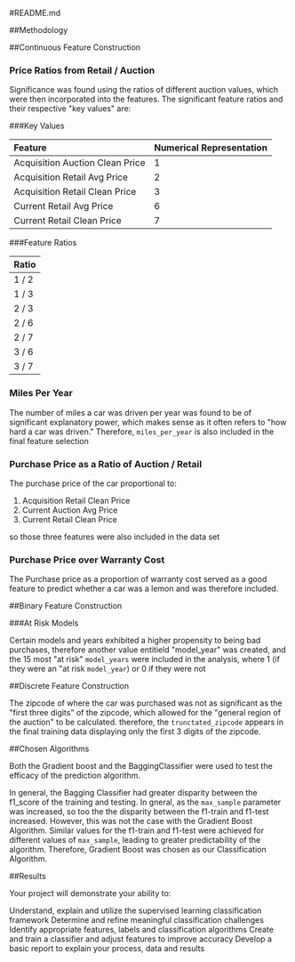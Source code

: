#README.md

##Methodology

##Continuous Feature Construction

### Price Ratios from Retail / Auction
Significance was found using the ratios of different auction values, which were then
incorporated into the features. The significant feature ratios and their respective "key values" are:

###Key Values

| Feature | Numerical Representation |
|:--------|:-------------------------|
|Acquisition Auction Clean Price | 1 |
|Acquisition Retail Avg Price | 2 |
|Acquisition Retail Clean Price | 3 |
|Current Retail Avg Price | 6 |
| Current Retail Clean Price | 7 |

###Feature Ratios

|Ratio |
|:-----|
|1 / 2 |
|1 / 3 |
|2 / 3 |
|2 / 6 |
|2 / 7 |
|3 / 6 |
|3 / 7 |

### Miles Per Year

The number of miles a car was driven per year was found to be of significant explanatory
power, which makes sense as it often refers to "how hard a car was driven."  Therefore,
`miles_per_year` is also included in the final feature selection

### Purchase Price as a Ratio of Auction / Retail

The purchase price of the car proportional to:

1. Acquisition Retail Clean Price
2. Current Auction Avg Price
3. Current Retail Clean Price

so those three features were also included in the data set

### Purchase Price over Warranty Cost

The Purchase price as a proportion of warranty cost served as a good feature
to predict whether a car was a lemon and was therefore included.

##Binary Feature Construction

###At Risk Models

Certain models and years exhibited a higher propensity to being bad purchases,
therefore another value entitield "model_year" was created, and the 15 most
"at risk" `model_years` were included in the analysis, where 1 (if they were
an "at risk `model_year`) or 0 if they were not

##Discrete Feature Construction

The zipcode of where the car was purchased was not as significant as the "first three
digits" of the zipcode, which allowed for the "general region of the auction" to be
calculated. therefore, the `trunctated_zipcode` appears in the final training data
displaying only the first 3 digits of the zipcode.

##Chosen Algorithms

Both the Gradient boost and the BaggingClassifier were used to test the efficacy
of the prediction algorithm.

In general, the Bagging Classifier had greater disparity between the f1_score of the
training and testing. In gneral, as the `max_sample` parameter was increased, so too the the disparity between the f1-train and f1-test increased. However, this was not
the case with the Gradient Boost Algorithm. Similar values for the f1-train and f1-test
were achieved for different values of `max_sample`, leading to greater predictability
of the algorithm. Therefore, Gradient Boost was chosen as our Classification Algorithm.

##Results



Your project will demonstrate your ability to:

Understand, explain and utilize the supervised learning classification framework
Determine and refine meaningful classification challenges
Identify appropriate features, labels and classification algorithms
Create and train a classifier and adjust features to improve accuracy
Develop a basic report to explain your process, data and results
